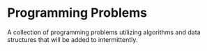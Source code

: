 # Programming Problems

A collection of programming problems utilizing algorithms and data
structures that will be added to intermittently.
